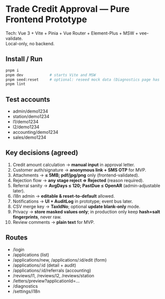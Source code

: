 # Trade Credit Approval — Pure Frontend Prototype

Tech: Vue 3 + Vite + Pinia + Vue Router + Element-Plus + MSW + vee-validate.  
Local-only, no backend.

## Install / Run
```bash
pnpm i
pnpm dev            # starts Vite and MSW
pnpm seed:reset     # optional: reseed mock data (Diagnostics page has a Reset button)
pnpm lint
```

## Test accounts
- admin/demo1234
- station/demo1234
- l1/demo1234
- l2/demo1234
- accounting/demo1234
- sales/demo1234

## Key decisions (agreed)
1. Credit amount calculation -> **manual input** in approval letter.
2. Customer auth/signature -> **anonymous link + SMS OTP** for MVP.
3. Attachments -> **≤ 5MB; pdf/jpg/png** only (frontend-validated).
4. Rejection flow -> **any stage reject => Rejected** (reason required).
5. Referral sanity -> **AvgDays ≤ 120; PastDue ≤ OpenAR** (admin-adjustable later).
6. i18n admin -> **editable & reset-to-default** allowed.
7. Notifications -> **UI + AuditLog** in prototype; event bus later.
8. CSV merge key -> **TaxIdNo**; optional **update blank-only** mode.
9. Privacy -> **store masked values only**; in production only keep **hash+salt fingerprints**, never raw.
10. Review comments -> **plain text** for MVP.

## Routes
- /login
- /applications (list)
- /applications/new, /applications/:id/edit (form)
- /applications/:id (detail + audit)
- /applications/:id/referrals (accounting)
- /reviews/l1, /reviews/l2, /reviews/station
- /letters/preview?applicationId=...
- /diagnostics
- /settings/i18n
